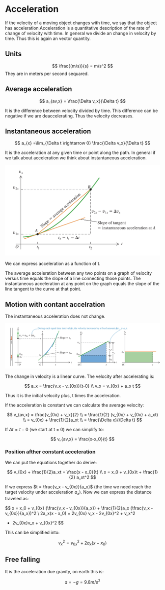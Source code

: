 # Acceleration
If the velocity of a moving object changes with time, we say that the object has acceleration.Acceleration is a quantitative description of the rate of change of velocity with time. In general we divide an change in velocity by time. Thus this is again an vector quantity.

## Units
$$
\frac{(m/s)}{s} = m/s^2
$$
They are in meters per second sequared.

## Average acceleration
$$
a_{av,x} = \frac{\Delta v_x}{\Delta t}
$$

It is the difference between velocity divided by time. This difference can be negative if we are deaccelerating. Thus the velocity decreases.

## Instantaneous acceleration

$$
a_{x} =\lim_{\Delta t \rightarrow 0} \frac{\Delta v_x}{\Delta t}
$$

It is the acceleration at any given time or point along the path. In general if we talk about acceleration we think about instantaneous acceleration.

![](../.images/physics/acceleration.png)

We can express acceleration as a function of t. 

The average acceleration between any two points on a graph of velocity versus time equals the slope of a line connecting those points.
The instantaneous acceleration at any point on the graph equals the slope of the line tangent to the curve at that point.

## Motion with contant accelration
The instantaneous acceleration does not change.

![](../.images/physics/constant_acceleration.png)

The change in velocity is a linear curve. The velocity after accelerating is:

$$
a_x = \frac{v_x - v_{0x}}{t-0} \\
v_x = v_{0x} + a_x t
$$

Thus it is the initial velocity plus, t times the acceleration.

If the acceleration is constant we can calculate the average velocity:

$$
v_{av,x} = \frac{v_{0x} + v_x}{2} \\
 = \frac{1}{2} (v_{0x} + v_{0x} + a_xt) \\ 
 = v_{0x} + \frac{1}{2}a_xt \\
 = \frac{\Delta x}{\Delta t}
$$

If $\Delta t = t - 0$ (we start at t = 0) we can simplify to:

$$
v_{av,x} = \frac{x-x_0}{t}
$$

### Position afther constant acceleration
We can put the equations together do derive:

$$
v_{0x} + \frac{1}{2}a_xt = \frac{x - x_0}{t} \\
x = x_0 + v_{0x}t + \frac{1}{2} a_xt^2
$$

If we express $t = \frac{v_x - v_{0x}}{a_x}$ (the time we need reach the target velocity under acceleration $a_x$). Now we can express the distance traveled as:

$$
x = x_0 + v_{0x} (\frac{v_x - v_{0x}}{a_x}) + \frac{1}{2}a_x (\frac{v_x - v_{0x}}{a_x})^2 \\
2a_x(x - x_0) = 2v_{0x} v_x - 2v_{0x}^2 + v_x^2
 - 2v_{0x}v_x + v_{0x}^2
$$

This can be simplified into:

$$
v_x^2 = v_{0x}^2 + 2a_x(x - x_0) 
$$

## Free falling
It is the acceleration due gravity, on earth this is:

$$
a = -g = 9.8m/s^2
$$
